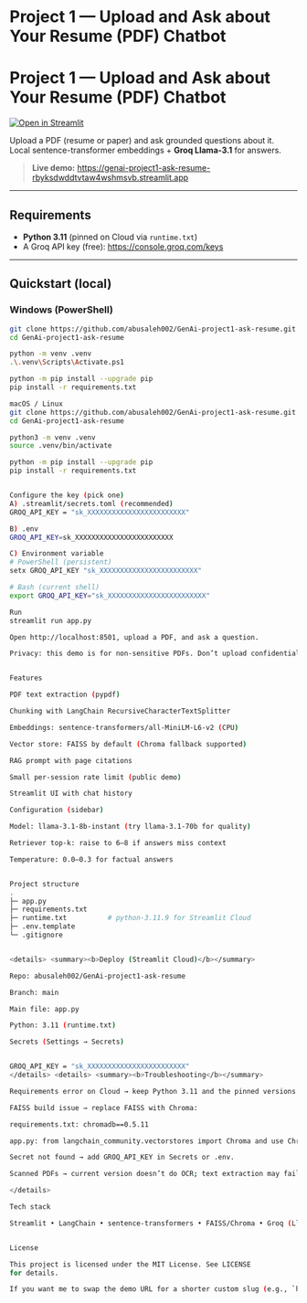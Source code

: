 # Project 1 — Upload and Ask about Your Resume (PDF) Chatbot

# Project 1 — Upload and Ask about Your Resume (PDF) Chatbot

[![Open in Streamlit](https://static.streamlit.io/badges/streamlit_badge.svg)](https://genai-project1-ask-resume-rbyksdwddtvtaw4wshmsvb.streamlit.app)

Upload a PDF (resume or paper) and ask grounded questions about it.  
Local sentence-transformer embeddings + **Groq Llama-3.1** for answers.

> **Live demo:** https://genai-project1-ask-resume-rbyksdwddtvtaw4wshmsvb.streamlit.app

---

## Requirements
- **Python 3.11** (pinned on Cloud via `runtime.txt`)
- A Groq API key (free): https://console.groq.com/keys

---

## Quickstart (local)

### Windows (PowerShell)
```bash
git clone https://github.com/abusaleh002/GenAi-project1-ask-resume.git
cd GenAi-project1-ask-resume

python -m venv .venv
.\.venv\Scripts\Activate.ps1

python -m pip install --upgrade pip
pip install -r requirements.txt

macOS / Linux
git clone https://github.com/abusaleh002/GenAi-project1-ask-resume.git
cd GenAi-project1-ask-resume

python3 -m venv .venv
source .venv/bin/activate

python -m pip install --upgrade pip
pip install -r requirements.txt


Configure the key (pick one)
A) .streamlit/secrets.toml (recommended)
GROQ_API_KEY = "sk_XXXXXXXXXXXXXXXXXXXXXXXX"

B) .env
GROQ_API_KEY=sk_XXXXXXXXXXXXXXXXXXXXXXXX

C) Environment variable
# PowerShell (persistent)
setx GROQ_API_KEY "sk_XXXXXXXXXXXXXXXXXXXXXXXX"

# Bash (current shell)
export GROQ_API_KEY="sk_XXXXXXXXXXXXXXXXXXXXXXXX"

Run
streamlit run app.py

Open http://localhost:8501, upload a PDF, and ask a question.

Privacy: this demo is for non-sensitive PDFs. Don’t upload confidential documents.


Features

PDF text extraction (pypdf)

Chunking with LangChain RecursiveCharacterTextSplitter

Embeddings: sentence-transformers/all-MiniLM-L6-v2 (CPU)

Vector store: FAISS by default (Chroma fallback supported)

RAG prompt with page citations

Small per-session rate limit (public demo)

Streamlit UI with chat history

Configuration (sidebar)

Model: llama-3.1-8b-instant (try llama-3.1-70b for quality)

Retriever top-k: raise to 6–8 if answers miss context

Temperature: 0.0–0.3 for factual answers


Project structure
.
├─ app.py
├─ requirements.txt
├─ runtime.txt          # python-3.11.9 for Streamlit Cloud
├─ .env.template
└─ .gitignore


<details> <summary><b>Deploy (Streamlit Cloud)</b></summary>

Repo: abusaleh002/GenAi-project1-ask-resume

Branch: main

Main file: app.py

Python: 3.11 (runtime.txt)

Secrets (Settings → Secrets)


GROQ_API_KEY = "sk_XXXXXXXXXXXXXXXXXXXXXXXX"
</details> <details> <summary><b>Troubleshooting</b></summary>

Requirements error on Cloud → keep Python 3.11 and the pinned versions in requirements.txt.

FAISS build issue → replace FAISS with Chroma:

requirements.txt: chromadb==0.5.11

app.py: from langchain_community.vectorstores import Chroma and use Chroma.from_documents(...).

Secret not found → add GROQ_API_KEY in Secrets or .env.

Scanned PDFs → current version doesn’t do OCR; text extraction may fail.

</details>

Tech stack

Streamlit • LangChain • sentence-transformers • FAISS/Chroma • Groq (Llama-3.1)


License

This project is licensed under the MIT License. See LICENSE
for details.

If you want me to swap the demo URL for a shorter custom slug (e.g., `https://ask-my-resume-abu.streamlit.app`), tell me the slug and I’ll regenerate this with the new link.








